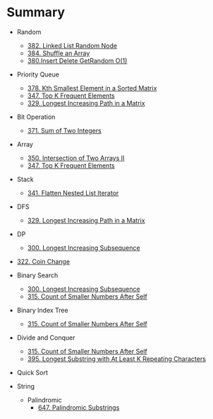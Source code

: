 # Summary

* Random
    - [382. Linked List Random Node](leetcode/382.md)
    - [384. Shuffle an Array](leetcode/384.md)
    - [380.Insert Delete GetRandom O(1)](leetcode/380.md)
* Priority Queue
    - [378. Kth Smallest Element in a Sorted Matrix](leetcode/382.md)
    - [347. Top K Frequent Elements](leetcode/347.md)
    - [329. Longest Increasing Path in a Matrix](leetcode/329.md)
* Bit Operation
  
    - [371. Sum of Two Integers](leetcode/371.md)
* Array
    - [350. Intersection of Two Arrays II](leetcode/350.md)
    - [347. Top K Frequent Elements](leetcode/347.md)

* Stack
  
    - [341. Flatten Nested List Iterator](leetcode/341.md)
    
* DFS
	- [329. Longest Increasing Path in a Matrix](leetcode/329.md)

* DP
  - [300. Longest Increasing Subsequence](leetcode/300.md)
- [322. Coin Change](leetcode/322.md)
  
* Binary Search 
  - [300. Longest Increasing Subsequence](leetcode/300.md)
  - [315. Count of Smaller Numbers After Self](leetcode/315.md)

* Binary Index Tree
  - [315. Count of Smaller Numbers After Self](leetcode/315.md)
* Divide and Conquer 
  - [315. Count of Smaller Numbers After Self](leetcode/315.md)
  - [395. Longest Substring with At Least K Repeating Characters](leetcode/395.md)

* Quick Sort

* String

  - Palindromic 
    - [647. Palindromic Substrings](leetcode/647315.md)

  
